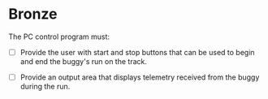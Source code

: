 # Bronze

The PC control program must:

- [ ] Provide the user with start and stop buttons that can be used to begin and end the buggy's run on the track.
- [ ] Provide an output area that displays telemetry received from the buggy during the run. 

